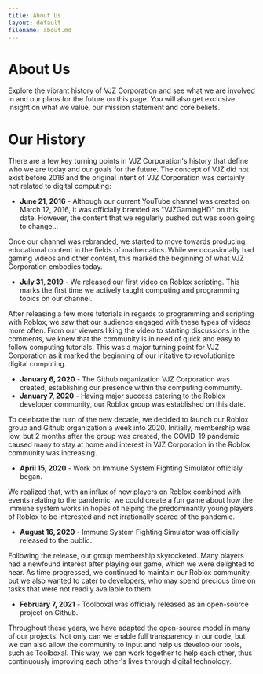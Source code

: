 ```yaml
---
title: About Us
layout: default
filename: about.md
---
```


# About Us
Explore the vibrant history of VJZ Corporation and see what we are involved in and our plans for the future on this page. You will also get exclusive insight on what we value, our mission statement and core beliefs.

# Our History
There are a few key turning points in VJZ Corporation's history that define who we are today and our goals for the future. The concept of VJZ did not exist before 2016 and the original intent of VJZ Corporation was certainly not related to digital computing:

- **June 21, 2016** - Although our current YouTube channel was created on March 12, 2016, it was officially branded as "VJZGamingHD" on this date. However, the content that we regularly pushed out was soon going to change...

Once our channel was rebranded, we started to move towards producing educational content in the fields of mathematics. While we occasionally had gaming videos and other content, this marked the beginning of what VJZ Corporation embodies today.

- **July 31, 2019** - We released our first video on Roblox scripting. This marks the first time we actively taught computing and programming topics on our channel.

After releasing a few more tutorials in regards to programming and scripting with Roblox, we saw that our audience engaged with these types of videos more often. From our viewers liking the video to starting discussions in the comments, we knew that the community is in need of quick and easy to follow computing tutorials. This was a major turning point for VJZ Corporation as it marked the beginning of our initative to revolutionize digital computing. 

- **January 6, 2020** - The Github organization VJZ Corporation was created, establishing our presence within the computing community.
- **January 7, 2020** - Having major success catering to the Roblox developer community, our Roblox group was established on this date.

To celebrate the turn of the new decade, we decided to launch our Roblox group and Github organization a week into 2020. Initially, membership was low, but 2 months after the group was created, the COVID-19 pandemic caused many to stay at home and interest in VJZ Corporation in the Roblox community was increasing.

- **April 15, 2020** - Work on Immune System Fighting Simulator officialy began.

We realized that, with an influx of new players on Roblox combined with events relating to the pandemic, we could create a fun game about how the immune system works in hopes of helping the predominantly young players of Roblox to be interested and not irrationally scared of the pandemic.

- **August 16, 2020** - Immune System Fighting Simulator was officially released to the public.

Following the release, our group membership skyrocketed. Many players had a newfound interest after playing our game, which we were delighted to hear. As time progressed, we continued to maintain our Roblox community, but we also wanted to cater to developers, who may spend precious time on tasks that were not readily available to them.

- **February 7, 2021** - Toolboxal was officialy released as an open-source project on Github.

Throughout these years, we have adapted the open-source model in many of our projects. Not only can we enable full transparency in our code, but we can also allow the community to input and help us develop our tools, such as Toolboxal. This way, we can work together to help each other, thus continuously improving each other's lives through digital technology.

